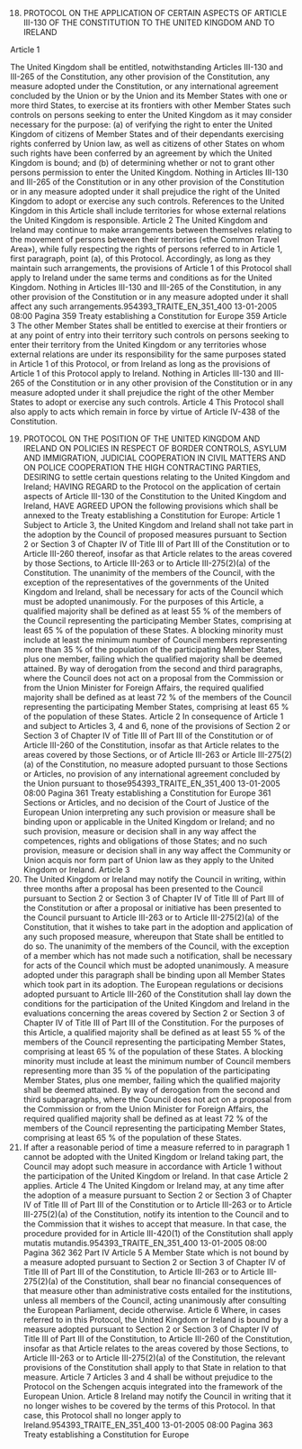 18. PROTOCOL ON THE APPLICATION OF CERTAIN ASPECTS OF ARTICLE III-130
OF THE CONSTITUTION TO THE UNITED KINGDOM AND TO IRELAND

<!-- THE HIGH CONTRACTING PARTIES,
DESIRING to settle certain questions relating to the United Kingdom and Ireland;
HAVING REGARD to the existence for many years of special travel arrangements between the United Kingdom and
Ireland,
HAVE AGREED UPON the following provisions, which shall be annexed to the Treaty establishing a Constitution for
Europe: -->

Article 1

The United Kingdom shall be entitled, notwithstanding Articles III-130 and III-265 of the
Constitution, any other provision of the Constitution, any measure adopted under the Constitution,
or any international agreement concluded by the Union or by the Union and its Member States with
one or more third States, to exercise at its frontiers with other Member States such controls on
persons seeking to enter the United Kingdom as it may consider necessary for the purpose:
(a) of verifying the right to enter the United Kingdom of citizens of Member States and of their
dependants exercising rights conferred by Union law, as well as citizens of other States on whom
such rights have been conferred by an agreement by which the United Kingdom is bound; and
(b) of determining whether or not to grant other persons permission to enter the United Kingdom.
Nothing in Articles III-130 and III-265 of the Constitution or in any other provision of the
Constitution or in any measure adopted under it shall prejudice the right of the United Kingdom to
adopt or exercise any such controls. References to the United Kingdom in this Article shall include
territories for whose external relations the United Kingdom is responsible.
Article 2
The United Kingdom and Ireland may continue to make arrangements between themselves relating
to the movement of persons between their territories («the Common Travel Area»), while fully
respecting the rights of persons referred to in Article 1, first paragraph, point (a), of this Protocol.
Accordingly, as long as they maintain such arrangements, the provisions of Article 1 of this Protocol
shall apply to Ireland under the same terms and conditions as for the United Kingdom. Nothing in
Articles III-130 and III-265 of the Constitution, in any other provision of the Constitution or in any
measure adopted under it shall affect any such arrangements.954393_TRAITE_EN_351_400
13-01-2005
08:00
Pagina 359
Treaty establishing a Constitution for Europe
359
Article 3
The other Member States shall be entitled to exercise at their frontiers or at any point of entry into
their territory such controls on persons seeking to enter their territory from the United Kingdom or
any territories whose external relations are under its responsibility for the same purposes stated in
Article 1 of this Protocol, or from Ireland as long as the provisions of Article 1 of this Protocol apply
to Ireland.
Nothing in Articles III-130 and III-265 of the Constitution or in any other provision of the
Constitution or in any measure adopted under it shall prejudice the right of the other Member States
to adopt or exercise any such controls.
Article 4
This Protocol shall also apply to acts which remain in force by virtue of Article IV-438 of the
Constitution.


19. PROTOCOL ON THE POSITION OF THE UNITED KINGDOM AND IRELAND ON POLICIES
IN RESPECT OF BORDER CONTROLS, ASYLUM AND IMMIGRATION, JUDICIAL COOPERATION
IN CIVIL MATTERS AND ON POLICE COOPERATION
THE HIGH CONTRACTING PARTIES,
DESIRING to settle certain questions relating to the United Kingdom and Ireland;
HAVING REGARD to the Protocol on the application of certain aspects of Article III-130 of the Constitution to the
United Kingdom and Ireland,
HAVE AGREED UPON the following provisions which shall be annexed to the Treaty establishing a Constitution for
Europe:
Article 1
Subject to Article 3, the United Kingdom and Ireland shall not take part in the adoption by the
Council of proposed measures pursuant to Section 2 or Section 3 of Chapter IV of Title III of Part III
of the Constitution or to Article III-260 thereof, insofar as that Article relates to the areas covered by
those Sections, to Article III-263 or to Article III-275(2)(a) of the Constitution. The unanimity of the
members of the Council, with the exception of the representatives of the governments of the United
Kingdom and Ireland, shall be necessary for acts of the Council which must be adopted unanimously.
For the purposes of this Article, a qualified majority shall be defined as at least 55 % of the members
of the Council representing the participating Member States, comprising at least 65 % of the
population of these States.
A blocking minority must include at least the minimum number of Council members representing
more than 35 % of the population of the participating Member States, plus one member, failing
which the qualified majority shall be deemed attained.
By way of derogation from the second and third paragraphs, where the Council does not act on a
proposal from the Commission or from the Union Minister for Foreign Affairs, the required qualified
majority shall be defined as at least 72 % of the members of the Council representing the
participating Member States, comprising at least 65 % of the population of these States.
Article 2
In consequence of Article 1 and subject to Articles 3, 4 and 6, none of the provisions of Section 2 or
Section 3 of Chapter IV of Title III of Part III of the Constitution or of Article III-260 of the
Constitution, insofar as that Article relates to the areas covered by those Sections, or of Article
III-263 or Article III-275(2)(a) of the Constitution, no measure adopted pursuant to those Sections or
Articles, no provision of any international agreement concluded by the Union pursuant to those954393_TRAITE_EN_351_400
13-01-2005
08:00
Pagina 361
Treaty establishing a Constitution for Europe
361
Sections or Articles, and no decision of the Court of Justice of the European Union interpreting any
such provision or measure shall be binding upon or applicable in the United Kingdom or Ireland; and
no such provision, measure or decision shall in any way affect the competences, rights and
obligations of those States; and no such provision, measure or decision shall in any way affect the
Community or Union acquis nor form part of Union law as they apply to the United Kingdom or
Ireland.
Article 3
1. The United Kingdom or Ireland may notify the Council in writing, within three months after a
proposal has been presented to the Council pursuant to Section 2 or Section 3 of Chapter IV of Title
III of Part III of the Constitution or after a proposal or initiative has been presented to the Council
pursuant to Article III-263 or to Article III-275(2)(a) of the Constitution, that it wishes to take part in
the adoption and application of any such proposed measure, whereupon that State shall be entitled to
do so. The unanimity of the members of the Council, with the exception of a member which has not
made such a notification, shall be necessary for acts of the Council which must be adopted
unanimously. A measure adopted under this paragraph shall be binding upon all Member States
which took part in its adoption. The European regulations or decisions adopted pursuant to Article
III-260 of the Constitution shall lay down the conditions for the participation of the United Kingdom
and Ireland in the evaluations concerning the areas covered by Section 2 or Section 3 of Chapter IV of
Title III of Part III of the Constitution.
For the purposes of this Article, a qualified majority shall be defined as at least 55 % of the members
of the Council representing the participating Member States, comprising at least 65 % of the
population of these States.
A blocking minority must include at least the minimum number of Council members representing
more than 35 % of the population of the participating Member States, plus one member, failing
which the qualified majority shall be deemed attained.
By way of derogation from the second and third subparagraphs, where the Council does not act on a
proposal from the Commission or from the Union Minister for Foreign Affairs, the required qualified
majority shall be defined as at least 72 % of the members of the Council representing the
participating Member States, comprising at least 65 % of the population of these States.
2. If after a reasonable period of time a measure referred to in paragraph 1 cannot be adopted with
the United Kingdom or Ireland taking part, the Council may adopt such measure in accordance with
Article 1 without the participation of the United Kingdom or Ireland. In that case Article 2 applies.
Article 4
The United Kingdom or Ireland may, at any time after the adoption of a measure pursuant to Section
2 or Section 3 of Chapter IV of Title III of Part III of the Constitution or to Article III-263 or to
Article III-275(2)(a) of the Constitution, notify its intention to the Council and to the Commission
that it wishes to accept that measure. In that case, the procedure provided for in Article III-420(1) of
the Constitution shall apply mutatis mutandis.954393_TRAITE_EN_351_400
13-01-2005
08:00
Pagina 362
362
Part IV
Article 5
A Member State which is not bound by a measure adopted pursuant to Section 2 or Section 3 of
Chapter IV of Title III of Part III of the Constitution, to Article III-263 or to Article III-275(2)(a) of the
Constitution, shall bear no financial consequences of that measure other than administrative costs
entailed for the institutions, unless all members of the Council, acting unanimously after consulting
the European Parliament, decide otherwise.
Article 6
Where, in cases referred to in this Protocol, the United Kingdom or Ireland is bound by a measure
adopted pursuant to Section 2 or Section 3 of Chapter IV of Title III of Part III of the Constitution, to
Article III-260 of the Constitution, insofar as that Article relates to the areas covered by those
Sections, to Article III-263 or to Article III-275(2)(a) of the Constitution, the relevant provisions of
the Constitution shall apply to that State in relation to that measure.
Article 7
Articles 3 and 4 shall be without prejudice to the Protocol on the Schengen acquis integrated into the
framework of the European Union.
Article 8
Ireland may notify the Council in writing that it no longer wishes to be covered by the terms of this
Protocol. In that case, this Protocol shall no longer apply to Ireland.954393_TRAITE_EN_351_400
13-01-2005
08:00
Pagina 363
Treaty establishing a Constitution for Europe
